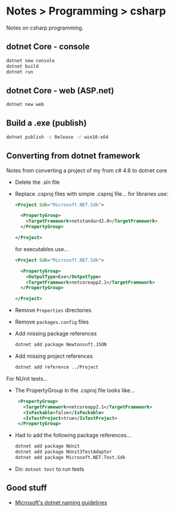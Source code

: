 # Notes > Programming > csharp

Notes on csharp  programming.

## dotnet Core - console

```bash
dotnet new console
dotnet build
dotnet run
```

## dotnet Core - web (ASP.net)

```bash
dotnet new web
```

## Build a .exe (publish)

```bash
dotnet publish -c Release -r win10-x64
```

## Converting from dotnet framework

Notes from converting a project of my from c# 4.6 to dotnet core

* Delete the .sln file
* Replace .csproj files with simple .csproj file... for libraries use:
  
  ```xml
  <Project Sdk="Microsoft.NET.Sdk">
  
    <PropertyGroup>
      <TargetFramework>netstandard2.0</TargetFramework>
    </PropertyGroup>
  
  </Project>
  ```

  for executables use...

  ```xml
  <Project Sdk="Microsoft.NET.Sdk">
  
    <PropertyGroup>
      <OutputType>Exe</OutputType>
      <TargetFramework>netcoreapp2.1</TargetFramework>
    </PropertyGroup>
  
  </Project>
  ```

* Remove `Properties` directories
* Remove `packages.config` files
* Add missing package references

  ```bash
  dotnet add package Newtonsoft.JSON
  ```

* Add missing project references
  
  ```bash
  dotnet add reference ../Project
  ```

For NUnit tests...

* The PropertyGroup in the .csproj file looks like...

  ```xml
   <PropertyGroup>
     <TargetFramework>netcoreapp2.1</TargetFramework>
     <IsPackable>false</IsPackable>
     <IsTestProject>true</IsTestProject>
   </PropertyGroup>
   ```

* Had to add the following package references...

  ```xml
  dotnet add package NUnit
  dotnet add package NUnit3TestAdapter
  dotnet add package Microsoft.NET.Test.Sdk
  ```

* Do: `dotnet test` to run tests

## Good stuff

* [Microsoft's dotnet naming guidelines](https://docs.microsoft.com/en-us/dotnet/standard/design-guidelines/naming-guidelines)
